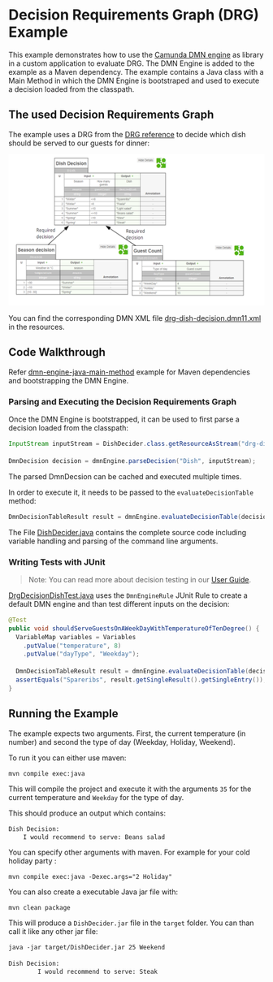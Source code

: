 # Decision Requirements Graph (DRG) Example

This example demonstrates how to use the [Camunda DMN engine] as library
in a custom application to evaluate DRG. The DMN Engine is added to the example as a Maven dependency.
The example contains a Java class with a Main Method in which the DMN Engine is bootstraped and
used to execute a decision loaded from the classpath.

## The used Decision Requirements Graph

The example uses a DRG from the [DRG reference] to decide which dish should be served to our guests for dinner:

![Dish Decision]

You can find the corresponding DMN XML file [drg-dish-decision.dmn11.xml] in the
resources.

## Code Walkthrough

Refer [dmn-engine-java-main-method] example for Maven dependencies  and bootstrapping the DMN Engine.

### Parsing and Executing the Decision Requirements Graph

Once the DMN Engine is bootstrapped, it can be used to first parse a decision loaded from the classpath:

```java
InputStream inputStream = DishDecider.class.getResourceAsStream("drg-dish-decision.dmn11.xml");

DmnDecision decision = dmnEngine.parseDecision("Dish", inputStream);

```

The parsed DmnDecsion can be cached and executed multiple times.

In order to execute it, it needs to be passed to the `evaluateDecisionTable` method:

```java
DmnDecisionTableResult result = dmnEngine.evaluateDecisionTable(decision, variables);
```

The File [DishDecider.java] contains the complete source code including variable handling and parsing
of the command line arguments.

### Writing Tests with JUnit

> Note: You can read more about decision testing in our [User Guide].

[DrgDecisionDishTest.java] uses the `DmnEngineRule` JUnit Rule to create a default DMN engine and than test different
inputs on the decision:

```java
@Test
public void shouldServeGuestsOnAWeekDayWithTemperatureOfTenDegree() {
  VariableMap variables = Variables
    .putValue("temperature", 8)
    .putValue("dayType", "Weekday");
   
  DmnDecisionTableResult result = dmnEngine.evaluateDecisionTable(decision, variables);
  assertEquals("Spareribs", result.getSingleResult().getSingleEntry());
}
```

## Running the Example

The example expects two arguments. First, the current temperature (in number) and second the type of day (Weekday, Holiday, Weekend).

To run it you can either use maven:

```
mvn compile exec:java
```

This will compile the project and execute it with the arguments
`35` for the current temperature and `Weekday` for the type of day.

This should produce an output which contains:

```
Dish Decision:
	I would recommend to serve: Beans salad
```

You can specify other arguments with maven. For example for your cold holiday party :

```
mvn compile exec:java -Dexec.args="2 Holiday"
```

You can also create a executable Java jar file with:

```
mvn clean package
```

This will produce a `DishDecider.jar` file in the `target` folder. You can
than call it like any other jar file:

```
java -jar target/DishDecider.jar 25 Weekend

Dish Decision:
        I would recommend to serve: Steak
```


[Camunda DMN engine]: https://docs.camunda.org/manual/user-guide/dmn-engine/
[DRG reference]: http://stage.docs.camunda.org/manual/develop/reference/dmn11/drg/
[Dish Decision]: src/main/resources/org/camunda/bpm/example/drg/dish-decision.png
[drg-dish-decision.dmn11.xml]: src/main/resources/org/camunda/bpm/example/drg/drg-dish-decision.dmn11.xml
[DishDecider.java]: src/main/java/org/camunda/bpm/example/drg/DishDecider.java
[User Guide]: https://docs.camunda.org/manual/user-guide/dmn-engine/testing/
[DrgDecisionDishTest.java]: src/test/java/org/camunda/bpm/example/drg/DrgDecisionDishTest.java
[dmn-engine-java-main-method]: ../dmn-engine-java-main-method/ 